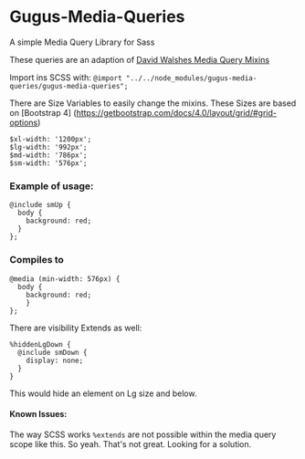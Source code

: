 # Gugus-Media-Queries
A simple Media Query Library for Sass

These queries are an adaption of [David Walshes Media Query Mixins](https://davidwalsh.name/write-media-queries-sass)

Import ins SCSS with: `@import "../../node_modules/gugus-media-queries/gugus-media-queries";`

There are Size Variables to easily change the mixins. These Sizes are based on [Bootstrap 4] (https://getbootstrap.com/docs/4.0/layout/grid/#grid-options)

```
$xl-width: '1200px';
$lg-width: '992px';
$md-width: '786px';
$sm-width: '576px';
```

### Example of usage:

```
@include smUp {
  body {
    background: red;
  }
};
```
### Compiles to
```
@media (min-width: 576px) {
  body {
    background: red;
    }
};
```
There are visibility Extends as well:
```
%hiddenLgDown {
  @include smDown {
    display: none;
  }
}
```
This would hide an element on Lg size and below.

#### Known Issues:

The way SCSS works `%extends` are not possible within the media query scope like this. So yeah. That's not great. Looking for a solution.
